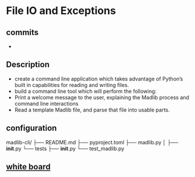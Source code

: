 # File IO and Exceptions

## commits

* 

## Description 

* create a command line application which takes advantage of Python’s built in capabilities for reading and writing files.
* build a command line tool which will perform the following:
* Print a welcome message to the user, explaining the Madlib process and command line interactions
* Read a template Madlib file, and parse that file into usable parts.

## configuration

madlib-cli/
├── README.md
├── pyproject.toml
├── madlib.py
│   ├── __init__.py
└── tests
    ├── __init__.py
    └── test_madlib.py

## [white board](../assets/whiteboard.png)